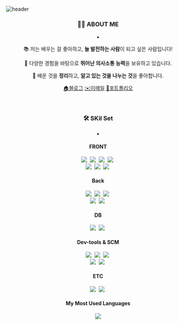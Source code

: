 ![header](https://capsule-render.vercel.app/api?type=waving&color=27A4F2&height=300&section=header&text=Hi!&nbsp;I'mGeehyun&fontSize=90&fontColor=ffffff)


<h3 align="center">🖐🏻 ABOUT ME</h3>
<p align="center">▪️</p>
<div>
<p align="center">📚 저는 배우는 걸 좋아하고, <strong>늘 발전하는 사람</strong>이 되고 싶은 사람입니다!</p>
<p align="center">💬 다양한 경험을 바탕으로 <strong>뛰어난 의사소통 능력</strong>을 보유하고 있습니다.</p>
<p align="center">💞 배운 것을 <strong>정리</strong>하고, <strong>알고 있는 것을 나누는 것</strong>을 좋아합니다.</p>
<div align="center">
  <a href="https://geehyun.tistory.com/">🏠블로그</a>
  <a href="mailto:wkdwl578@gmail.com">✉️이메일</a>
  <a href="https://quixotic-buckthorn-e94.notion.site/320e7a651004427c9198164456c1a4b4?pvs=4">📜포트폴리오</a>
</div>
</div>
<br><br>
<h3 align="center">🛠️ SKil Set</h3>
<p align="center">▪️</p>
<h4 align="center">FRONT</h4>
<div>
  <p align="center">
    <img src="https://img.shields.io/badge/HTML5-E34F26?style=for-the-badge&logo=html5&logoColor=white"/></a>&nbsp
    <img src="https://img.shields.io/badge/CSS3-1572B6?style=for-the-badge&logo=css3&logoColor=white"/></a>&nbsp
    <img src="https://img.shields.io/badge/JavaScript-F7DF1E?style=for-the-badge&logo=JavaScript&logoColor=white"/></a>&nbsp
    <img src="https://img.shields.io/badge/jQuery-0769AD?style=for-the-badge&logo=jquery&logoColor=white"/></a>&nbsp
    <br>
    <img src="https://img.shields.io/badge/Vue.js-35495E?style=for-the-badge&logo=vuedotjs&logoColor=4FC08D"/></a>&nbsp
    <img src="https://img.shields.io/badge/Thymeleaf-005F0FF?style=for-the-badge&logo=Thymeleaf&logoColor=white"/></a>&nbsp
    <img src="https://img.shields.io/badge/JSP-000000?style=for-the-badge&logo=JSP&logoColor=white"/></a>&nbsp
  </p>
</div>
<h4 align="center">Back</h4>
<p align="center">
  <img src="https://img.shields.io/badge/Java-ED8B00?style=for-the-badge&logo=openjdk&logoColor=white"/></a>&nbsp
  <img src="https://img.shields.io/badge/Spring-6DB33F?style=for-the-badge&logo=spring&logoColor=white"/></a>&nbsp
  <img src="https://img.shields.io/badge/SpringBoot-6DB33F?style=for-the-badge&logo=springBoot&logoColor=white"/></a>&nbsp
  <br>
  <img src="https://img.shields.io/badge/Spring_data_jpa-6DB33F?style=for-the-badge&logo=SpringSecurity&logoColor=white"/></a>&nbsp
  <img src="https://img.shields.io/badge/Mybatis-000000?style=for-the-badge&logo=mybatis&logoColor=white"/></a>&nbsp
</p>
<h4 align="center">DB</h4>
<p align="center">
  <img src="https://img.shields.io/badge/MariaDB-003545?style=for-the-badge&logo=mariadb&logoColor=white"/></a>&nbsp
  <img src="https://img.shields.io/badge/Redis-DC382D?style=for-the-badge&logo=redis&logoColor=white"/></a>&nbsp
</p>
<h4 align="center">Dev-tools & SCM</h4>
<p align="center">
  <img src="https://img.shields.io/badge/IntelliJ_IDEA-000000.svg?style=for-the-badge&logo=intellij-idea&logoColor=white"/></a>&nbsp
  <img src="https://img.shields.io/badge/Eclipse-2C2255?style=for-the-badge&logo=eclipse&logoColor=white"/></a>&nbsp
  <img src="https://img.shields.io/badge/Visual_Studio_Code-0078D4?style=for-the-badge&logo=visual%20studio%20code&logoColor=white"/></a>&nbsp
  <br>
  <img src="https://img.shields.io/badge/HeidiSQL-83B81A?style=for-the-badge&logo=HeidiSQL&logoColor=white"/></a>&nbsp
  <img src="https://img.shields.io/badge/GitHub-100000?style=for-the-badge&logo=github&logoColor=white"/></a>&nbsp   
</p>
<h4 align="center">ETC</h4>
<p align="center">
  <img src="https://img.shields.io/badge/Slack-4A154B?style=for-the-badge&logo=slack&logoColor=white"/></a>&nbsp
  <img src="https://img.shields.io/badge/Google Docs-4285F4?logo=google&logoColor=fff&style=for-the-badge"/></a>&nbsp
</p>
<h4 align="center">My Most Used Languages</h4>
<p align="center">
  <a href="https://github.com/Geeehyun">
    <img align="center" src="https://github-readme-stats.vercel.app/api/top-langs/?username=Geeehyun&layout=compact&show_icons=true&show_owner=ture&hide_title=true&theme=white&hide=Objective%2DC,c,scss,shell,ruby,dart,swift" />
  </a>
</p>

